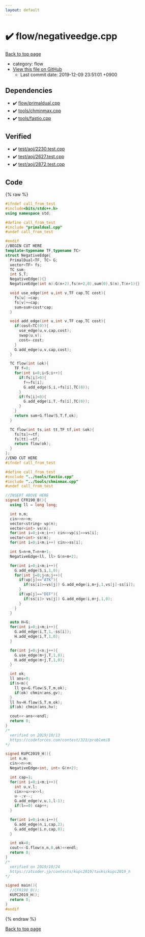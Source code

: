 ```yaml
---
layout: default
---
```


<!-- mathjax config similar to math.stackexchange -->
<script type="text/javascript" async
  src="https://cdnjs.cloudflare.com/ajax/libs/mathjax/2.7.5/MathJax.js?config=TeX-MML-AM_CHTML">
</script>
<script type="text/x-mathjax-config">
  MathJax.Hub.Config({
    TeX: { equationNumbers: { autoNumber: "AMS" }},
    tex2jax: {
      inlineMath: [ ['$','$'] ],
      processEscapes: true
    },
    "HTML-CSS": { matchFontHeight: false },
    displayAlign: "left",
    displayIndent: "2em"
  });
</script>

<script type="text/javascript" src="https://cdnjs.cloudflare.com/ajax/libs/jquery/3.4.1/jquery.min.js"></script>
<script src="https://cdn.jsdelivr.net/npm/jquery-balloon-js@1.1.2/jquery.balloon.min.js" integrity="sha256-ZEYs9VrgAeNuPvs15E39OsyOJaIkXEEt10fzxJ20+2I=" crossorigin="anonymous"></script>
<script type="text/javascript" src="../../assets/js/copy-button.js"></script>
<link rel="stylesheet" href="../../assets/css/copy-button.css" />


# :heavy_check_mark: flow/negativeedge.cpp
<a href="../../index.html">Back to top page</a>

* category: flow
* <a href="{{ site.github.repository_url }}/blob/master/flow/negativeedge.cpp">View this file on GitHub</a>
    - Last commit date: 2019-12-09 23:51:01 +0900




## Dependencies
* :heavy_check_mark: <a href="primaldual.cpp.html">flow/primaldual.cpp</a>
* :heavy_check_mark: <a href="../tools/chminmax.cpp.html">tools/chminmax.cpp</a>
* :heavy_check_mark: <a href="../tools/fastio.cpp.html">tools/fastio.cpp</a>


## Verified
* :heavy_check_mark: <a href="../../verify/test/aoj/2230.test.cpp.html">test/aoj/2230.test.cpp</a>
* :heavy_check_mark: <a href="../../verify/test/aoj/2627.test.cpp.html">test/aoj/2627.test.cpp</a>
* :heavy_check_mark: <a href="../../verify/test/aoj/2872.test.cpp.html">test/aoj/2872.test.cpp</a>


## Code
{% raw %}
```cpp
#ifndef call_from_test
#include<bits/stdc++.h>
using namespace std;

#define call_from_test
#include "primaldual.cpp"
#undef call_from_test

#endif
//BEGIN CUT HERE
template<typename TF,typename TC>
struct NegativeEdge{
  PrimalDual<TF, TC> G;
  vector<TF> fs;
  TC sum;
  int S,T;
  NegativeEdge(){}
  NegativeEdge(int n):G(n+2),fs(n+2,0),sum(0),S(n),T(n+1){}

  void use_edge(int u,int v,TF cap,TC cost){
    fs[u]-=cap;
    fs[v]+=cap;
    sum=sum+cost*cap;
  }

  void add_edge(int u,int v,TF cap,TC cost){
    if(cost<TC(0)){
      use_edge(u,v,cap,cost);
      swap(u,v);
      cost=-cost;
    }
    G.add_edge(u,v,cap,cost);
  }

  TC flow(int &ok){
    TF f=0;
    for(int i=0;i<S;i++){
      if(fs[i]>0){
        f+=fs[i];
        G.add_edge(S,i,+fs[i],TC(0));
      }
      if(fs[i]<0){
        G.add_edge(i,T,-fs[i],TC(0));
      }
    }
    return sum+G.flow(S,T,f,ok);
  }

  TC flow(int ts,int tt,TF tf,int &ok){
    fs[ts]+=tf;
    fs[tt]-=tf;
    return flow(ok);
  }
};
//END CUT HERE
#ifndef call_from_test

#define call_from_test
#include "../tools/fastio.cpp"
#include "../tools/chminmax.cpp"
#undef call_from_test

//INSERT ABOVE HERE
signed CFR190_B(){
  using ll = long long;

  int n,m;
  cin>>n>>m;
  vector<string> vp(n);
  vector<int> vs(n);
  for(int i=0;i<n;i++) cin>>vp[i]>>vs[i];
  vector<int> ss(m);
  for(int i=0;i<m;i++) cin>>ss[i];

  int S=n+m,T=n+m+1;
  NegativeEdge<ll, ll> G(n+m+2);

  for(int i=0;i<m;i++){
    G.add_edge(S,i,1,0);
    for(int j=0;j<n;j++){
      if(vp[j]=="ATK"){
        if(ss[i]>=vs[j]) G.add_edge(i,m+j,1,vs[j]-ss[i]);
      }
      if(vp[j]=="DEF"){
        if(ss[i]> vs[j]) G.add_edge(i,m+j,1,0);
      }
    }
  }

  auto H=G;
  for(int i=0;i<m;i++){
    G.add_edge(i,T,1,-ss[i]);
    H.add_edge(i,T,1,0);
  }

  for(int j=0;j<n;j++){
    G.use_edge(m+j,T,1,0);
    H.add_edge(m+j,T,1,0);
  }

  int ok;
  ll ans=0;
  if(n<m){
    ll gv=G.flow(S,T,m,ok);
    if(ok) chmin(ans,gv);
  }
  ll hv=H.flow(S,T,m,ok);
  if(ok) chmin(ans,hv);

  cout<<-ans<<endl;
  return 0;
}
/*
  verified on 2019/10/13
  https://codeforces.com/contest/321/problem/B
*/

signed KUPC2019_H(){
  int n,m;
  cin>>n>>m;
  NegativeEdge<int, int> G(n+2);

  int cap=1;
  for(int i=0;i<m;i++){
    int u,v,l;
    cin>>u>>v>>l;
    u--;v--;
    G.add_edge(v,u,1,l-1);
    if(l==0) cap++;
  }

  for(int i=0;i<n;i++){
    G.add_edge(n,i,cap,2);
    G.add_edge(i,n,cap,0);
  }

  int ok=0;
  cout<<-G.flow(n,n,0,ok)<<endl;
  return 0;
}
/*
  verified on 2019/10/24
  https://atcoder.jp/contests/kupc2019/tasks/kupc2019_h
*/

signed main(){
  //CFR190_B();
  KUPC2019_H();
  return 0;
}
#endif

```
{% endraw %}

<a href="../../index.html">Back to top page</a>

